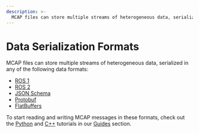 ```yaml
---
description: >-
  MCAP files can store multiple streams of heterogeneous data, serialized in any of the following data formats…
---
```

# Data Serialization Formats

MCAP files can store multiple streams of heterogeneous data, serialized in any of the following data formats:

- [ROS 1](http://wiki.ros.org/)
- [ROS 2](https://docs.ros.org/)
- [JSON Schema](http://jsonschema.org/)
- [Protobuf](https://developers.google.com/protocol-buffers)
- [FlatBuffers](https://google.github.io/flatbuffers/)

To start reading and writing MCAP messages in these formats, check out the [Python](../guides/python/ros1.md) and [C++](../guides/cpp/protobuf.md) tutorials in our [Guides](../getting-started/overview.md) section.
